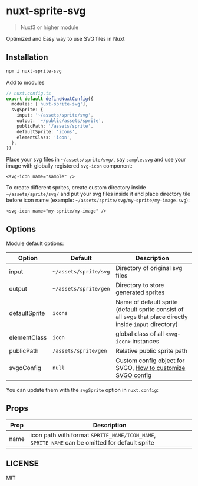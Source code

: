 # nuxt-sprite-svg

> Nuxt3 or higher module

Optimized and Easy way to use SVG files in Nuxt

## Installation

```sh
npm i nuxt-sprite-svg
```

Add to modules

```ts
// nuxt.config.ts
export default defineNuxtConfig({
  modules: ['nuxt-sprite-svg'],
  svgSprite: {
    input: '~/assets/sprite/svg',
    output: '~/public/assets/sprite',
    publicPath: '/assets/sprite',
    defaultSprite: 'icons',
    elementClass: 'icon',
  },
})
```

Place your svg files in `~/assets/sprite/svg/`, say `sample.svg` and use your image with globally registered `svg-icon` component:

```vue
<svg-icon name="sample" />
```

To create different sprites, create custom directory inside `~/assets/sprite/svg/` and put your svg files inside it and place directory tile before icon name (example: `~/assets/sprite/svg/my-sprite/my-image.svg`):

```vue
<svg-icon name="my-sprite/my-image" />
```

## Options

Module default options:


| Option | Default | Description                                                                                              |
| ------ | ------- |----------------------------------------------------------------------------------------------------------|
| input | `~/assets/sprite/svg` | Directory of original svg files                                                                          |
| output | `~/assets/sprite/gen` | Directory to store generated sprites                                                                     |
| defaultSprite | `icons` | Name of default sprite (default sprite consist of all svgs that place directly inside `input` directory) |
| elementClass | `icon` | global class of all `<svg-icon>` instances                                                               |
| publicPath | `/assets/sprite/gen` | Relative public sprite path                                                                              |
| svgoConfig | `null` | Custom config object for SVGO, [How to customize SVGO config](/docs/svgo-config.md)                      |

You can update them with the `svgSprite` option in `nuxt.config`:


## Props

| Prop | Description |
| --- | --- |
| name | icon path with format `SPRITE_NAME/ICON_NAME`, `SPRITE_NAME` can be omitted for default sprite  |

## LICENSE

MIT
